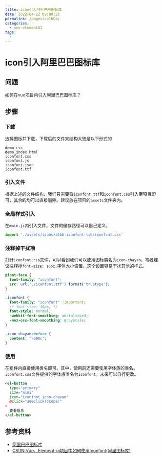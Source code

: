 ```yaml
---
title: icon引入阿里巴巴图标库
date: 2022-04-22 09:00:25
permalink: /pages/ca160a/
categories:
  - vue-elementUI
tags:
  - 
---
```


# icon引入阿里巴巴图标库


## 问题
如何在vue项目内引入阿里巴巴图标库？






## 步骤

### 下载
选择图标并下载，下载后的文件夹结构大致是以下形式的
```
demo.css
demo_index.html
iconfont.css
iconfont.js
iconfont.json
iconfont.ttf
```

### 引入文件
根据上述的文件结构，我们只需要将`iconfont.ttf`和`iconfont.css`引入至项目即可，其余的均可以直接删除。建议放在项目的`assets`文件夹内。





### 全局样式引入
在`main.js`内引入文件，文件的储存路径可以自己定义。
```js
import './assets/icons/albb-iconfont-lib/iconfont.css'
```





### 注释掉干扰项
打开`iconfont.css`文件，可以看到我们可以使用图标类名为`icon-chayan`。笔者建议注释掉`font-size: 16px;`字体大小设置，这个设置容易干扰其他的样式。

``` css
@font-face {
  font-family: "iconfont";
  src: url('./iconfont.ttf') format('truetype');
}

.iconfont {
  font-family: "iconfont" !important;
  /* font-size: 16px; */
  font-style: normal;
  -webkit-font-smoothing: antialiased;
  -moz-osx-font-smoothing: grayscale;
}

.icon-chayan:before {
  content: "\e98c";
}
```


### 使用
在组件内直接使用类名即可。其中，使用前还需要使用字体族的类名。`iconfont.css`文件提供的字体族类名为`iconfont`，未来可以自行更改。
```html
<el-button
  type="primary"
  size="mini"
  icon="iconfont icon-chayan"
  @click="seeClick(scope)"
>
  查看信息
</el-button>
```







## 参考资料
- [阿里巴巴图标库](https://www.iconfont.cn/)
- [CSDN.Vue、Element-ui项目中如何使用Iconfont(阿里图标库)](https://blog.csdn.net/qq_32113629/article/details/79740949)